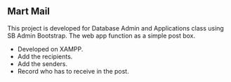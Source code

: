 ## Mart Mail
This project is developed for Database Admin and Applications class using SB Admin Bootstrap. The web app function as a simple post box.

* Developed on XAMPP.
* Add the recipients.
* Add the senders.
* Record who has to receive in the post.
